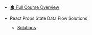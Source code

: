 - [🏠 Full Course Overview](/README)


- React Props  State   Data Flow   Solutions
  - [Solutions](./Solutions.md "Solutions")
